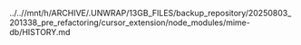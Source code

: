 ../..//mnt/h/ARCHIVE/.UNWRAP/13GB_FILES/backup_repository/20250803_201338_pre_refactoring/cursor_extension/node_modules/mime-db/HISTORY.md